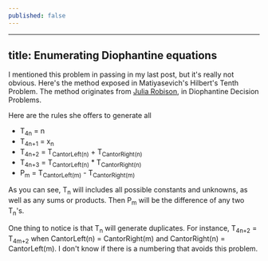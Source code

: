```yaml
---
published: false
---
```


---
title: Enumerating Diophantine equations
---

I mentioned this problem in passing in my last post, but it's really not obvious. Here's the method exposed in Matiyasevich's Hilbert's Tenth Problem. The method originates from [Julia Robison](https://en.wikipedia.org/wiki/Julia_Robinson), in Diophantine Decision Problems.

Here are the rules she offers to generate all 
- T<sub>4n</sub> = n
- T<sub>4n+1</sub> = x<sub>n</sub>
- T<sub>4n+2</sub> = T<sub>CantorLeft(n)</sub> + T<sub>CantorRight(n)</sub>
- T<sub>4n+3</sub> = T<sub>CantorLeft(n)</sub> * T<sub>CantorRight(n)</sub>
- P<sub>m</sub> = T<sub>CantorLeft(m)</sub> - T<sub>CantorRight(m)</sub>

As you can see, T<sub>n</sub> will includes all possible constants and unknowns, as well as any sums or products. Then P<sub>m</sub> will be the difference of any two T<sub>n</sub>'s.

One thing to notice is that T<sub>n</sub> will generate duplicates. For instance, T<sub>4n+2</sub> = T<sub>4m+2</sub> when CantorLeft(n) = CantorRight(m) and CantorRight(n) = CantorLeft(m). I don't know if there is a numbering that avoids this problem.




